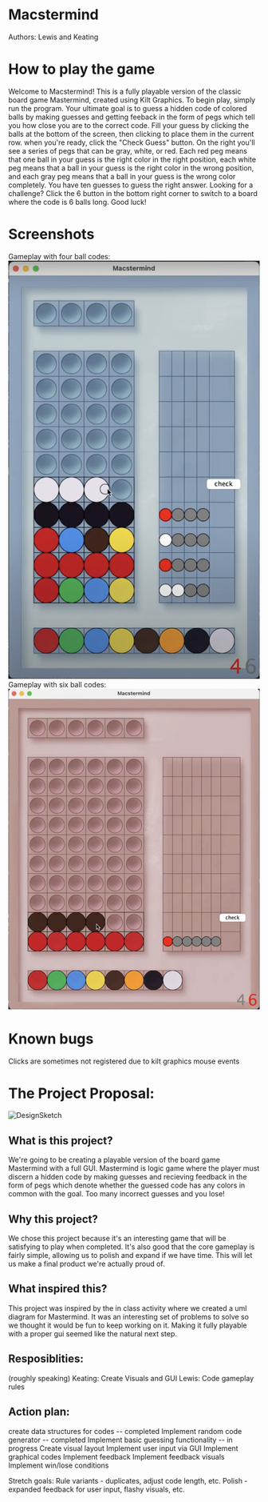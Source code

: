 # Macstermind
Authors: Lewis and Keating

# How to play the game
Welcome to Macstermind! This is a fully playable version of the classic board game Mastermind, created using Kilt Graphics. To begin play, simply run the program. Your ultimate goal is to guess a hidden code of colored balls by making guesses and getting feeback in the form of pegs which tell you how close you are to the correct code. Fill your guess by clicking the balls at the bottom of the screen, then clicking to place them in the current row. when you're ready, click the "Check Guess" button. On the right you'll see a series of pegs that can be gray, white, or red. Each red peg means that one ball in your guess is the right color in the right position, each white peg means that a ball in your guess is the right color in the wrong position, and each gray peg means that a ball in your guess is the wrong color completely. You have ten guesses to guess the right answer. Looking for a challenge? Click the 6 button in the bottom right corner to switch to a board where the code is 6 balls long. Good luck!

# Screenshots 
Gameplay with four ball codes:
![4BoardSceenshot](images/Macstermind4BoardScreenshot.png)
Gameplay with six ball codes:
![6BoardSceenshot](images/Macstermind6BoardScreenshot.png)

# Known bugs
Clicks are sometimes not registered due to kilt graphics mouse events

# The Project Proposal:
![DesignSketch](https://github.com/roarlewis/MastermindGame/blob/33353a0b0330b36580f3f4f71dca094a503a4930/MacstermindSketch.png)
## What is this project?
We're going to be creating a playable version of the board game Mastermind with a full GUI. Mastermind is logic game where the player must discern a hidden code by making guesses and recieving feedback in the form of pegs which denote whether the guessed code has any colors in common with the goal. Too many incorrect guesses and you lose!

## Why this project?
We chose this project because it's an interesting game that will be satisfying to play when completed. It's also good that the core gameplay is fairly simple, allowing us to polish and expand if we have time. This will let us make a final product we're actually proud of. 

## What inspired this?
This project was inspired by the in class activity where we created a uml diagram for Mastermind. It was an interesting set of problems to solve so we thought it would be fun to keep working on it. Making it fully playable with a proper gui seemed like the natural next step. 

## Resposiblities: 
(roughly speaking)
Keating: Create Visuals and GUI
Lewis: Code gameplay rules

## Action plan:
create data structures for codes -- completed
Implement random code generator -- completed
Implement basic guessing functionality -- in progress
Create visual layout
Implement user input via GUI
Implement graphical codes
Implement feedback
Implement feedback visuals
Implement win/lose conditions

Stretch goals:
Rule variants - duplicates, adjust code length, etc.
Polish - expanded feedback for user input, flashy visuals, etc.
